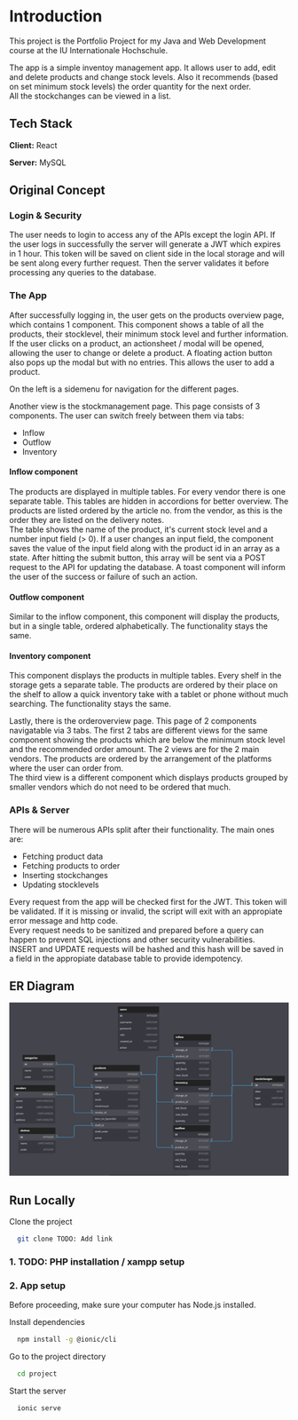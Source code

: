 
# Introduction

This project is the Portfolio Project for my Java and Web Development course at the IU Internationale Hochschule.    

The app is a simple inventoy management app. It allows user to add, edit and delete products and change stock levels. Also it recommends (based on set minimum stock levels) the order quantity for the next order.  
All the stockchanges can be viewed in a list.


## Tech Stack

**Client:** React

**Server:** MySQL


## Original Concept

### Login & Security

The user needs to login to access any of the APIs except the login API. If the user logs in successfully the server will generate a JWT which expires in 1 hour. This token will be saved on client side in the local storage and will be sent along every further request. Then the server validates it before processing any queries to the database. 

### The App

After successfully logging in, the user gets on the products overview page, which contains 1 component. This component shows a table of all the products, their stocklevel, their minimum stock level and further information.  
If the user clicks on a product, an actionsheet / modal will be opened, allowing the user to change or delete a product. A  floating action button also pops up the modal but with no entries. This allows the user to add a product.  
 

On the left is a sidemenu for navigation for the different pages.  

Another view is the stockmanagement page. This page consists of 3 components. The user can switch freely between them via tabs:
- Inflow
- Outflow
- Inventory

#### Inflow component
The products are displayed in multiple tables. For every vendor there is one separate table. This tables are hidden in accordions for better overview. The products are listed ordered by the article no. from the vendor, as this is the order they are listed on the delivery notes.  
The table shows the name of the product, it's current stock level and a number input field (> 0). If a user changes an input field, the component saves the value of the input field along with the product id in an array as a state. After hitting the submit button, this array will be sent via a POST request to the API for updating the database. A toast component will inform the user of the success or failure of such an action.
#### Outflow component
Similar to the inflow component, this component will display the products, but in a single table, ordered alphabetically. The functionality stays the same.
#### Inventory component
This component displays the products in multiple tables. Every shelf in the storage gets a separate table. The products are ordered by their place on the shelf to allow a quick inventory take with a tablet or phone without much searching. The functionality stays the same. 

Lastly, there is the orderoverview page. This page of 2 components navigatable via 3 tabs. The first 2 tabs are different views for the same component showing the products which are below the minimum stock level and the recommended order amount. The 2 views are for the 2 main vendors. The products are ordered by the arrangement of the platforms where the user can order from.  
The third view is a different component which displays products grouped by smaller vendors which do not need to be ordered that much.

### APIs & Server

There will be numerous APIs split after their functionality. The main ones are:
- Fetching product data
- Fetching products to order
- Inserting stockchanges
- Updating stocklevels

Every request from the app will be checked first for the JWT. This token will be validated. If it is missing or invalid, the script will exit with an appropiate error message and http code.  
Every request needs to be sanitized and prepared before a query can happen to prevent SQL injections and other security vulnerabilities.  
INSERT and UPDATE requests will be hashed and this hash will be saved in a field in the appropiate database table to provide idempotency.

## ER Diagram

![alt text](https://github.com/526544201/DLBCSPJWD01-9229146/blob/master/Documentation/ER_Diagram_DB.png?raw=true)

## Run Locally

Clone the project

```bash
  git clone TODO: Add link
```
### 1. TODO: PHP installation / xampp setup

### 2. App setup
Before proceeding, make sure your computer has Node.js installed.

Install dependencies

```bash
  npm install -g @ionic/cli
```



Go to the project directory

```bash
  cd project
```

Start the server

```bash
  ionic serve
```
